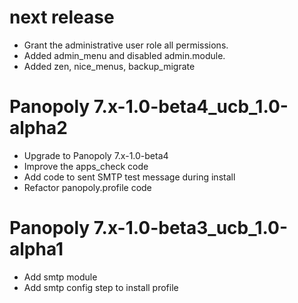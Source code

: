next release
============
* Grant the administrative user role all permissions.
* Added admin_menu and disabled admin.module.
* Added zen, nice_menus, backup_migrate

Panopoly 7.x-1.0-beta4_ucb_1.0-alpha2
=====================================
* Upgrade to Panopoly 7.x-1.0-beta4
* Improve the apps_check code
* Add code to sent SMTP test message during install
* Refactor panopoly.profile code

Panopoly 7.x-1.0-beta3_ucb_1.0-alpha1
=====================================
* Add smtp module
* Add smtp config step to install profile